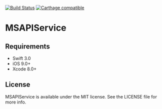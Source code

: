 [![Build Status](https://travis-ci.org/morestudio/MSAPIService.svg?branch=master)](https://travis-ci.org/morestudio/MSAPIService)
[![Carthage compatible](https://img.shields.io/badge/Carthage-compatible-4BC51D.svg?style=flat)](https://github.com/Carthage/Carthage)
# MSAPIService

## Requirements
- Swift 3.0
- iOS 9.0+
- Xcode 8.0+

## License

MSAPIService is available under the MIT license. See the LICENSE file for more info.
